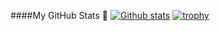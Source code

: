 ####My GitHub Stats 🐥
[![Github stats](https://github-readme-stats.vercel.app/api?username=MelidaZ&theme=yeblu&count_private=true&include_all_commits=true)](#)
[![trophy](https://github-profile-trophy.vercel.app/?username=MelidaZ&theme=onedark)](#)
